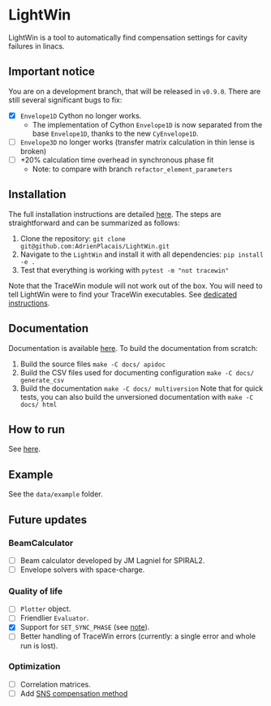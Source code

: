 # LightWin
LightWin is a tool to automatically find compensation settings for cavity failures in linacs.

## Important notice
You are on a development branch, that will be released in `v0.9.0`.
There are still several significant bugs to fix:
- [x] `Envelope1D` Cython no longer works.
  - The implementation of Cython `Envelope1D` is now separated from the base `Envelope1D`, thanks to the new `CyEnvelope1D`.
- [ ] `Envelope3D` no longer works (transfer matrix calculation in thin lense is broken)
- [ ] +20% calculation time overhead in synchronous phase fit
  - Note: to compare with branch `refactor_element_parameters`

## Installation
The full installation instructions are detailed [here](https://adrienplacais.github.io/LightWin/html/main/manual/installation.html).
The steps are straightforward and can be summarized as follows:
1. Clone the repository:
`git clone git@github.com:AdrienPlacais/LightWin.git`
2. Navigate to the `LightWin` and install it with all dependencies: `pip install -e .`
3. Test that everything is working with `pytest -m "not tracewin"`

Note that the TraceWin module will not work out of the box.
You will need to tell LightWin were to find your TraceWin executables.
See [dedicated instructions](https://adrienplacais.github.io/LightWin/html/main/manual/installation.tracewin.html).

## Documentation
Documentation is available [here](https://adrienplacais.github.io/LightWin/html/main/index.html).
To build the documentation from scratch:
1. Build the source files `make -C docs/ apidoc`
2. Build the CSV files used for documenting configuration `make -C docs/ generate_csv`
3. Build the documentation `make -C docs/ multiversion`
Note that for quick tests, you can also build the unversioned documentation with `make -C docs/ html`

## How to run
See [here](https://adrienplacais.github.io/LightWin/html/main/manual/usage.html).

## Example
See the `data/example` folder.

## Future updates

### BeamCalculator

- [ ] Beam calculator developed by JM Lagniel for SPIRAL2.
- [ ] Envelope solvers with space-charge.

### Quality of life

- [ ] `Plotter` object.
- [ ] Friendlier `Evaluator`.
- [x] Support for `SET_SYNC_PHASE` (see [note](https://adrienplacais.github.io/LightWin/html/main/manual/usage.html#compatibility-with-tracewin-dat-files)).
- [ ] Better handling of TraceWin errors (currently: a single error and whole run is lost).

### Optimization

- [ ] Correlation matrices.
- [ ] Add [SNS compensation method](doi.org://10.18429/JACoW-LINAC2022-FR1AA06)
